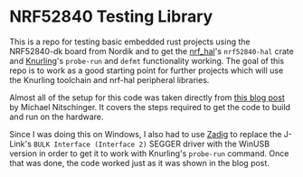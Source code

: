 # NRF52840 Testing Library

This is a repo for testing basic embedded rust projects using the NRF52840-dk board from Nordik and to get the [nrf_hal](https://github.com/nrf-rs/nrf-hal)'s `nrf52840-hal` crate and [Knurling](https://knurling.ferrous-systems.com/)'s `probe-run` and `defmt` functionality working. The goal of this repo is to work as a good starting point for further projects which will use the Knurling toolchain and nrf-hal peripheral libraries.

Almost all of the setup for this code was taken directly from [this blog post](https://nitschinger.at/Getting-Started-with-the-nRF52840-in-Rust/) by Michael Nitschinger. It covers the steps required to get the code to build and run on the hardware.

Since I was doing this on Windows, I also had to use [Zadig](https://zadig.akeo.ie/) to replace the J-Link's `BULK Interface (Interface 2)` SEGGER driver with the WinUSB version in order to get it to work with Knurling's `probe-run` command. Once that was done, the code worked just as it was shown in the blog post.